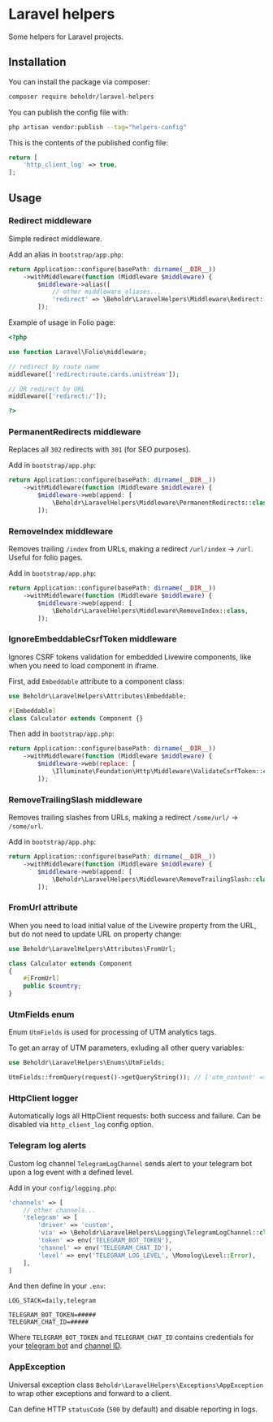 # Laravel helpers

Some helpers for Laravel projects.

## Installation

You can install the package via composer:

```bash
composer require beholdr/laravel-helpers
```

You can publish the config file with:

```bash
php artisan vendor:publish --tag="helpers-config"
```

This is the contents of the published config file:

```php
return [
    'http_client_log' => true,
];
```

## Usage

### Redirect middleware

Simple redirect middleware.

Add an alias in `bootstrap/app.php`:

```php
return Application::configure(basePath: dirname(__DIR__))
    ->withMiddleware(function (Middleware $middleware) {
        $middleware->alias([
            // other middleware aliases...
            'redirect' => \Beholdr\LaravelHelpers\Middleware\Redirect::class,
        ]);
```

Example of usage in Folio page:

```php
<?php

use function Laravel\Folio\middleware;

// redirect by route name
middleware(['redirect:route.cards.unistream']);

// OR redirect by URL
middleware(['redirect:/']);

?>
```

### PermanentRedirects middleware

Replaces all `302` redirects with `301` (for SEO purposes).

Add in `bootstrap/app.php`:

```php
return Application::configure(basePath: dirname(__DIR__))
    ->withMiddleware(function (Middleware $middleware) {
        $middleware->web(append: [
            \Beholdr\LaravelHelpers\Middleware\PermanentRedirects::class,
        ]);
```

### RemoveIndex middleware

Removes trailing `/index` from URLs, making a redirect `/url/index` → `/url`.
Useful for folio pages.

Add in `bootstrap/app.php`:

```php
return Application::configure(basePath: dirname(__DIR__))
    ->withMiddleware(function (Middleware $middleware) {
        $middleware->web(append: [
            \Beholdr\LaravelHelpers\Middleware\RemoveIndex::class,
        ]);
```

### IgnoreEmbeddableCsrfToken middleware

Ignores CSRF tokens validation for embedded Livewire components, like when you need to load component in iframe.

First, add `Embeddable` attribute to a component class:

```php
use Beholdr\LaravelHelpers\Attributes\Embeddable;

#[Embeddable]
class Calculator extends Component {}
```

Then add in `bootstrap/app.php`:

```php
return Application::configure(basePath: dirname(__DIR__))
    ->withMiddleware(function (Middleware $middleware) {
        $middleware->web(replace: [
            \Illuminate\Foundation\Http\Middleware\ValidateCsrfToken::class => \Beholdr\LaravelHelpers\Middleware\IgnoreEmbeddableCsrfToken::class,
        ]);
```

### RemoveTrailingSlash middleware

Removes trailing slashes from URLs, making a redirect `/some/url/` → `/some/url`.

Add in `bootstrap/app.php`:

```php
return Application::configure(basePath: dirname(__DIR__))
    ->withMiddleware(function (Middleware $middleware) {
        $middleware->web(append: [
            \Beholdr\LaravelHelpers\Middleware\RemoveTrailingSlash::class,
        ]);
```

### FromUrl attribute

When you need to load initial value of the Livewire property from the URL, but do not need to update URL on property change:

```php
use Beholdr\LaravelHelpers\Attributes\FromUrl;

class Calculator extends Component
{
    #[FromUrl]
    public $country;
}
```


### UtmFields enum

Enum `UtmFields` is used for processing of UTM analytics tags.

To get an array of UTM parameters, exluding all other query variables:

```php
use Beholdr\LaravelHelpers\Enums\UtmFields;

UtmFields::fromQuery(request()->getQueryString()); // ['utm_content' => '...', 'utm_source' => '...']
```

### HttpClient logger

Automatically logs all HttpClient requests: both success and failure.
Can be disabled via `http_client_log` config option.

### Telegram log alerts

Custom log channel `TelegramLogChannel` sends alert to your telegram bot upon a log event with a defined level.

Add in your `config/logging.php`:

```php
'channels' => [
    // other channels...
    'telegram' => [
        'driver' => 'custom',
        'via' => \Beholdr\LaravelHelpers\Logging\TelegramLogChannel::class,
        'token' => env('TELEGRAM_BOT_TOKEN'),
        'channel' => env('TELEGRAM_CHAT_ID'),
        'level' => env('TELEGRAM_LOG_LEVEL', \Monolog\Level::Error),
    ],
]
```

And then define in your `.env`:

```
LOG_STACK=daily,telegram

TELEGRAM_BOT_TOKEN=#####
TELEGRAM_CHAT_ID=#####
```

Where `TELEGRAM_BOT_TOKEN` and `TELEGRAM_CHAT_ID` contains credentials for your [telegram bot](https://core.telegram.org/bots) and [channel ID](https://gist.github.com/mraaroncruz/e76d19f7d61d59419002db54030ebe35).

### AppException

Universal exception class `Beholdr\LaravelHelpers\Exceptions\AppException` to wrap other exceptions and forward to a client.

Can define HTTP `statusCode` (`500` by default) and disable reporting in logs.
